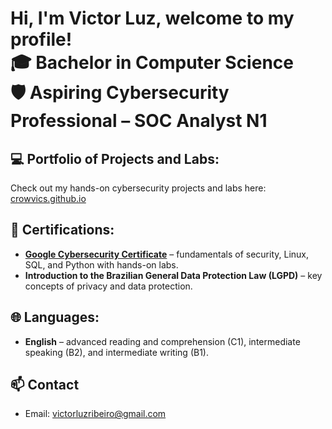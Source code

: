 <h1>Hi, I'm Victor Luz, welcome to my profile! <br/>
🎓 Bachelor in Computer Science <br/>
🛡️ Aspiring Cybersecurity Professional – SOC Analyst N1
</h1>

<h2>💻 Portfolio of Projects and Labs:</h2>
<p>Check out my hands-on cybersecurity projects and labs here: <a href="https://crowvics.github.io/index.html" target="_blank">crowvics.github.io</a></p>

<h2>📜 Certifications: </h2>
<ul>
  <li>
    <b><a href="https://coursera.org/share/624e70f0b93e05bb5577b07fe61f10da" target="_blank">Google Cybersecurity Certificate</a></b> – fundamentals of security, Linux, SQL, and Python with hands-on labs.
  </li>
  <li>
    <b>Introduction to the Brazilian General Data Protection Law (LGPD)</b> – key concepts of privacy and data protection.
  </li>
</ul>

<h2>🌐 Languages: </h2>
<ul>
  <li><b>English</b> – advanced reading and comprehension (C1), intermediate speaking (B2), and intermediate writing (B1).</li>
</ul>

<h2>📫 Contact</h2>
<ul>
  <li>Email: <a href="mailto:victorluzribeiro@gmail.com">victorluzribeiro@gmail.com</a></li>
</ul>




